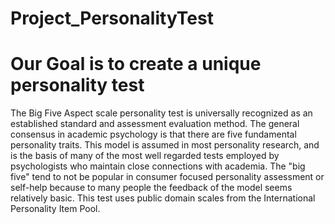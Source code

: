 # Project_PersonalityTest
# Our Goal is to create a unique personality test
The Big Five Aspect scale personality test is universally recognized as an established standard and assessment 
evaluation method. The general consensus in academic psychology is that there are five fundamental 
personality traits. This model is assumed in most personality research, and is the basis of many of 
the most well regarded tests employed by psychologists who maintain close connections with academia. 
The "big five" tend to not be popular in consumer focused personality assessment or self-help 
because to many people the feedback of the model seems relatively basic. This test uses public domain scales 
from the International Personality Item Pool.
